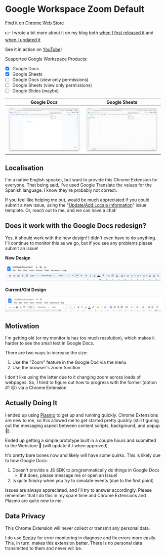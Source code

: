 # Google Workspace Zoom Default

[Find it on Chrome Web Store](https://chrome.google.com/webstore/detail/google-docs-zoom-default/nflkcdlimipkgbacnfnhfecjgmojhklo)

👉 I wrote a bit more about it on my blog both [when I first released it](https://words.byvernacchia.com/blog/my-first-chrome-extension/)
and [when I updated it](https://words.byvernacchia.com/blog/2023/03/introducing-google-workspace-zoom-default/)

See it in action on [YouTube](https://youtu.be/ZbcpamEBEPU)!

Supported Google Workspace Products:

- [x] Google Docs
- [x] Google Sheets
- [ ] Google Docs (view only permissions)
- [ ] Google Sheets (view only permissions)
- [ ] Google Slides (maybe)

| Google Docs                         | Google Sheets                         |
|-------------------------------------|---------------------------------------|
| ![](./docs/img/docs-screenshot.png) | ![](./docs/img/sheets-screenshot.png) |

## Localisation

I'm a native English speaker, but want to provide this Chrome Extension for everyone. That being said,
I've used Google Translate the values for the Spanish language. I know they're probably not correct.

If you feel like helping me out, would be much appreciated if you could submit a new issue, using the
"[Update/Add Locale Information](https://github.com/vernak2539/chrome-extension-google-doc-default-zoom/issues/new/choose)"
issue template. Or, reach out to me, and we can have a chat!

## Does it work with the Google Docs redesign?

Yes, it should work with the new design! I didn't even have to do anything. I'll continue to monitor this as we go, but
if you see any problems please submit an issue!

**New Design**

![](./docs/img/google-docs-new-design.png)

**Current/Old Design**

![](./docs/img/google-docs-current-old-design.png)

## Motivation

I'm getting old (or my monitor is has too much resolution), which makes it harder to see the small text in Google Docs.

There are two ways to increase the size:

1. Use the "Zoom" feature in the Google Doc via the menu
2. Use the browser's zoom function

I don't like using the latter due to it changing zoom across loads of webpages. So, I tried to figure out how to progress
with the former (option #1 :wink:) via a Chrome Extension.

## Actually Doing It

I ended up using [Plasmo](https://docs.plasmo.com/) to get up and running quickly. Chrome Extensions are new to me, so
this allowed me to get started pretty quickly (still figuring out the messaging aspect between content scripts, background,
and popup :grimacing:).

Ended up getting a simple prototype built in a couple hours and submitted to the Webstore :crossed_fingers: (will update
if / when approved).

It's pretty bare bones now and likely will have some quirks. This is likely due to how Google Docs:

1. Doesn't provide a JS SDK to programmatically do things in Google Docs
   - If it does, please message me or open an Issue!
2. Is quite finicky when you try to simulate events (due to the first point)

Issues are always appreciated, and I'll try to answer accordingly. Please remember that I do this in my spare time and
Chrome Extensions and Plasmo are quite new to me.

## Data Privacy

This Chrome Extension will never collect or transmit any personal data.

I do use [Sentry](https://sentry.io/welcome/) for error monitoring in diagnose and fix errors more easily. This, in turn,
makes this extension better. There is no personal data transmitted to them and never will be.
